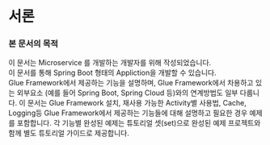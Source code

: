 # 서론

### 본 문서의 목적

이 문서는 Microservice 를 개발하는 개발자를 위해 작성되었습니다.  
이 문서를 통해 Spring Boot 형태의 Appliction을 개발할 수 있습니다.   
Glue Framework에서 제공하는 기능을 설명하며, Glue Framework에서 차용하고 있는 외부요소
(예를 들어 Spring Boot, Spring Cloud 등)와의 연계방법도 일부 다룹니다.
이 문서는 Glue Framework 설치, 재사용 가능한 Activity별 사용법, Cache, Logging등 
Glue Framework에서 제공하는 기능들에 대해 설명하고 필요한 경우 예제를 포함합니다. 
각 기능별 완성된 예제는 튜토리얼 셋(set)으로 완성된 예제 프로젝트와 함께 별도 튜토리얼 
가이드로 제공합니다.